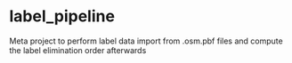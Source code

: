 # label_pipeline
Meta project to perform label data import from .osm.pbf files and compute the label elimination order afterwards
